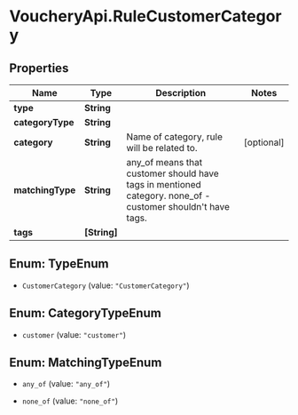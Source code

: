 # VoucheryApi.RuleCustomerCategory

## Properties

Name | Type | Description | Notes
------------ | ------------- | ------------- | -------------
**type** | **String** |  | 
**categoryType** | **String** |  | 
**category** | **String** | Name of category, rule will be related to. | [optional] 
**matchingType** | **String** | any_of means that customer should have tags in mentioned category. none_of - customer shouldn&#39;t have tags. | 
**tags** | **[String]** |  | 



## Enum: TypeEnum


* `CustomerCategory` (value: `"CustomerCategory"`)





## Enum: CategoryTypeEnum


* `customer` (value: `"customer"`)





## Enum: MatchingTypeEnum


* `any_of` (value: `"any_of"`)

* `none_of` (value: `"none_of"`)




